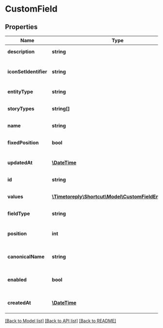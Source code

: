 # CustomField

## Properties
Name | Type | Description | Notes
------------ | ------------- | ------------- | -------------
**description** | **string** | A string description of the CustomField | [optional] 
**iconSetIdentifier** | **string** | A string that represents the icon that corresponds to this custom field. | [optional] 
**entityType** | **string** | A string description of this resource. | 
**storyTypes** | **string[]** | The types of stories this CustomField is scoped to. | [optional] 
**name** | **string** | The name of the Custom Field. | 
**fixedPosition** | **bool** | When true, the CustomFieldEnumValues may not be reordered. | [optional] 
**updatedAt** | [**\DateTime**](\DateTime.md) | The instant when this CustomField was last updated. | 
**id** | **string** | The unique public ID for the CustomField. | 
**values** | [**\Timetoreply\Shortcut\Model\CustomFieldEnumValue[]**](CustomFieldEnumValue.md) | A collection of legal values for a CustomField. | [optional] 
**fieldType** | **string** | The type of Custom Field, eg. &#x27;enum&#x27;. | 
**position** | **int** | An integer indicating the position of this Custom Field with respect to the other CustomField | 
**canonicalName** | **string** | The canonical name for a Shortcut-defined field. | [optional] 
**enabled** | **bool** | When true, the CustomField can be applied to entities in the Workspace. | 
**createdAt** | [**\DateTime**](\DateTime.md) | The instant when this CustomField was created. | 

[[Back to Model list]](../../README.md#documentation-for-models) [[Back to API list]](../../README.md#documentation-for-api-endpoints) [[Back to README]](../../README.md)

